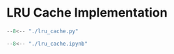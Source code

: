 # LRU Cache Implementation


``` py title="lru_cache.py"
--8<-- "./lru_cache.py"
```



``` py title="lru_cache.ipynb"
--8<-- "./lru_cache.ipynb"
```

